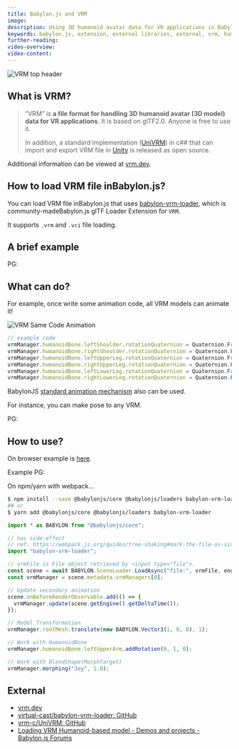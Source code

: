 ```yaml
---
title: Babylon.js and VRM
image:
description: Using 3D humanoid avatar data for VR applications in Babylon.js.
keywords: babylon.js, extension, external libraries, external, vrm, humanoid, vr
further-reading:
video-overview:
video-content:
---
```


![VRM top header](/img/resources/babylonjs_and_vrm/vrm_topheader.png)

## What is VRM?

> “VRM” is **a file format for handling 3D humanoid avatar (3D model) data for VR applications**. It is based on glTF2.0. Anyone is free to use it.
>
> In addition, a standard implementation ([UniVRM](https://github.com/vrm-c/UniVRM)) in c## that can import and export VRM file in [Unity](https://unity3d.com/) is released as open source.

Additional information can be viewed at [vrm.dev](https://vrm.dev/en/).

## How to load VRM file inBabylon.js?

You can load VRM file inBabylon.js that uses [babylon-vrm-loader](https://github.com/virtual-cast/babylon-vrm-loader), which is community-madeBabylon.js glTF Loader Extension for `VRM`.

It supports `.vrm` and `.vci` file loading.

## A brief example

PG: <Playground id="#K5W35Y" title="VRM" description="Example of loading a VRM file."/>

## What can do?

For example, once write some animation code, all VRM models can animate it!

![VRM Same Code Animation](/img/resources/babylonjs_and_vrm/vrm-samecode-animation.gif)

```javascript
// example code
vrmManager.humanoidBone.leftShoulder.rotationQuaternion = Quaternion.FromEulerAngles(Math.sin((Math.PI / 4) * (elapsedTime / 200)), 0, Math.PI / 3.5);
vrmManager.humanoidBone.rightShoulder.rotationQuaternion = Quaternion.FromEulerAngles(Math.sin(Math.PI + (Math.PI / 4) * (elapsedTime / 200)), 0, -Math.PI / 3.5);
vrmManager.humanoidBone.leftUpperLeg.rotationQuaternion = Quaternion.FromEulerAngles(Math.sin((Math.PI / 4) * (elapsedTime / 200)), 0, 0);
vrmManager.humanoidBone.rightUpperLeg.rotationQuaternion = Quaternion.FromEulerAngles(Math.sin(Math.PI + (Math.PI / 4) * (elapsedTime / 200)), 0, 0);
vrmManager.humanoidBone.leftLowerLeg.rotationQuaternion = Quaternion.FromEulerAngles(-Math.PI / 6, 0, 0);
vrmManager.humanoidBone.rightLowerLeg.rotationQuaternion = Quaternion.FromEulerAngles(-Math.PI / 6, 0, 0);
```

BabylonJS [standard animation mechanism](/divingDeeper/animation/animation_introduction) also can be used.

For instance, you can make pose to any VRM.

PG: <Playground id="#K5W35Y#8" title="VRM" description="Posing the VRM"/>

## How to use?

On browser example is [here](https://codepen.io/anon/pen/zQXyxL?editors=1010).

Example PG: <Playground id="#K5W35Y" title="VRM" description="Example VRM"/>

On npm/yarn with webpack...

```bash
$ npm install --save @babylonjs/core @babylonjs/loaders babylon-vrm-loader
## or
$ yarn add @babylonjs/core @babylonjs/loaders babylon-vrm-loader
```

```javascript
import * as BABYLON from "@babylonjs/core";

// has side-effect
// ref. https://webpack.js.org/guides/tree-shaking#mark-the-file-as-side-effect-free
import "babylon-vrm-loader";

// vrmFile is File object retrieved by <input type="file">.
const scene = await BABYLON.SceneLoader.LoadAsync("file:", vrmFile, engine);
const vrmManager = scene.metadata.vrmManagers[0];

// Update secondary animation
scene.onBeforeRenderObservable.add(() => {
  vrmManager.update(scene.getEngine().getDeltaTime());
});

// Model Transformation
vrmManager.rootMesh.translate(new BABYLON.Vector3(1, 0, 0), 1);

// Work with HumanoidBone
vrmManager.humanoidBone.leftUpperArm.addRotation(0, 1, 0);

// Work with BlendShape(MorphTarget)
vrmManager.morphing("Joy", 1.0);
```

## External

- [vrm.dev](https://vrm.dev/en/)
- [virtual-cast/babylon-vrm-loader: GitHub](https://github.com/virtual-cast/babylon-vrm-loader)
- [vrm-c/UniVRM: GitHub](https://github.com/vrm-c/UniVRM)
- [Loading VRM Humanoid-based model - Demos and projects - Babylon.js Forums](https://forum.babylonjs.com/t/loading-vrm-humanoid-based-model/4980/8)
